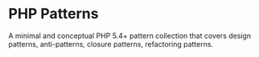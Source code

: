 PHP Patterns
============

A minimal and conceptual PHP 5.4+ pattern collection that covers design patterns, anti-patterns, closure patterns, refactoring patterns.
